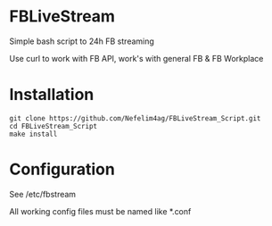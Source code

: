# FBLiveStream
Simple bash script to 24h FB streaming

Use curl to work with FB API, work's with general FB & FB Workplace

# Installation

```
git clone https://github.com/Nefelim4ag/FBLiveStream_Script.git
cd FBLiveStream_Script
make install
```

# Configuration
See /etc/fbstream

All working config files must be named like *.conf
